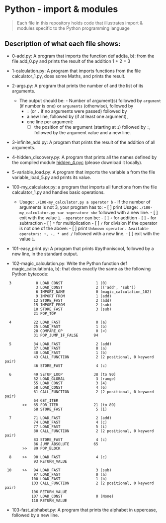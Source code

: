 # Python - import & modules
> Each file in this repository holds code that illustrates import & modules
> specific to the Python programming language

## Description of what each file shows:
* 0-add.py: A program that imports the function def add(a, b): from the file add_0.py and prints the result of the addition 1 + 2 = 3

* 1-calculation.py: A program that imports functions from the file calculator_1.py, does some Maths, and prints the result.

* 2-args.py: A program that prints the number of and the list of its arguments.

	- The output should be:
        	- Number of argument(s) followed by `argument` (if number is one) or `arguments` (otherwise), followed by
		- `:` (or `.` if no arguments were passed) followed by
		- a new line, followed by (if at least one argument),
		- one line per argument:
			- [ ] the position of the argument (starting at `1`) followed by `:`, followed by the argument value and a new line.

* 3-infinite_add.py: A program that prints the result of the addition of all arguments.

* 4-hidden_discovery.py: A program that prints all the names defined by the compiled module [hidden_4.pyc](https://github.com/holbertonschool/0x02.py/raw/master/hidden_4.pyc) (please download it locally).

* 5-variable_load.py: A program that imports the variable a from the file variable_load_5.py and prints its value.

* 100-my_calculator.py: a program that imports all functions from the file calculator_1.py and handles basic operations.

	- Usage: `./100-my_calculator.py a operator b`
        	- If the number of arguments is not 3, your program has to:
            		- [ ] print Usage: `./100-my_calculator.py <a> <operator> <b>` followed with a new line.
            		- [ ] exit with the value `1`.
        	- `operator` can be:
			- [ ] `+` for addition
			- [ ] `-` for subtraction
			- [ ] `*` for multiplication
			- [ ] `/` for division
        	If the operator is not one of the above:
			- [ ] print `Unknown operator. Available operators: +, -, * and /` followed with a new line.
			- [ ] exit with the value `1`.

* 101-easy_print.py: A program that prints #pythoniscool, followed by a new line, in the standard output.

* 102-magic_calculation.py: Write the Python function def magic_calculation(a, b): that does exactly the same as the following Python bytecode:

```
  3           0 LOAD_CONST               1 (0)
              3 LOAD_CONST               2 (('add', 'sub'))
              6 IMPORT_NAME              0 (magic_calculation_102)
              9 IMPORT_FROM              1 (add)
             12 STORE_FAST               2 (add)
             15 IMPORT_FROM              2 (sub)
             18 STORE_FAST               3 (sub)
             21 POP_TOP

  4          22 LOAD_FAST                0 (a)
             25 LOAD_FAST                1 (b)
             28 COMPARE_OP               0 (<)
             31 POP_JUMP_IF_FALSE       94

  5          34 LOAD_FAST                2 (add)
             37 LOAD_FAST                0 (a)
             40 LOAD_FAST                1 (b)
             43 CALL_FUNCTION            2 (2 positional, 0 keyword pair)
             46 STORE_FAST               4 (c)

  6          49 SETUP_LOOP              38 (to 90)
             52 LOAD_GLOBAL              3 (range)
             55 LOAD_CONST               3 (4)
             58 LOAD_CONST               4 (6)
             61 CALL_FUNCTION            2 (2 positional, 0 keyword pair)
             64 GET_ITER
        >>   65 FOR_ITER                21 (to 89)
             68 STORE_FAST               5 (i)

  7          71 LOAD_FAST                2 (add)
             74 LOAD_FAST                4 (c)
             77 LOAD_FAST                5 (i)
             80 CALL_FUNCTION            2 (2 positional, 0 keyword pair)
             83 STORE_FAST               4 (c)
             86 JUMP_ABSOLUTE           65
        >>   89 POP_BLOCK

  8     >>   90 LOAD_FAST                4 (c)
             93 RETURN_VALUE

 10     >>   94 LOAD_FAST                3 (sub)
             97 LOAD_FAST                0 (a)
            100 LOAD_FAST                1 (b)
            103 CALL_FUNCTION            2 (2 positional, 0 keyword pair)
            106 RETURN_VALUE
            107 LOAD_CONST               0 (None)
            110 RETURN_VALUE
```

* 103-fast_alphabet.py: A program that prints the alphabet in uppercase, followed by a new line.
